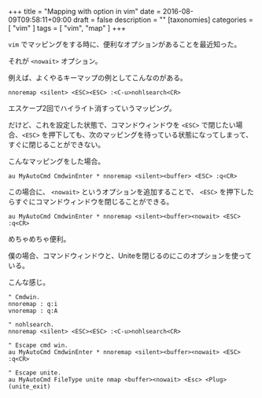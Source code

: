 +++
title = "Mapping with <nowait> option in vim"
date = 2016-08-09T09:58:11+09:00
draft = false
description = ""
[taxonomies]
categories = [ "vim" ]
tags = [ "vim", "map" ]
+++

`vim` でマッピングをする時に、便利なオプションがあることを最近知った。

それが `<nowait>` オプション。

例えば、よくやるキーマップの例としてこんなのがある。

```vim
nnoremap <silent> <ESC><ESC> :<C-u>nohlsearch<CR>
```

エスケープ2回でハイライト消すっていうマッピング。

だけど、これを設定した状態で、コマンドウィンドウを `<ESC>` で閉じたい場合、`<ESC>` を押下しても、次のマッピングを待っている状態になってしまって、すぐに閉じることができない。

こんなマッピングをした場合。

<!-- more -->
```vim
au MyAutoCmd CmdwinEnter * nnoremap <silent><buffer> <ESC> :q<CR>
```

この場合に、 `<nowait>` というオプションを追加することで、 `<ESC>` を押下したらすぐにコマンドウィンドウを閉じることができる。

```vim
au MyAutoCmd CmdwinEnter * nnoremap <silent><buffer><nowait> <ESC> :q<CR>
```

めちゃめちゃ便利。

僕の場合、コマンドウィンドウと、Uniteを閉じるのにこのオプションを使っている。

こんな感じ。

```vim
" Cmdwin.
nnoremap : q:i
vnoremap : q:A

" nohlsearch.
nnoremap <silent> <ESC><ESC> :<C-u>nohlsearch<CR>

" Escape cmd win.
au MyAutoCmd CmdwinEnter * nnoremap <silent><buffer><nowait> <ESC> :q<CR>

" Escape unite.
au MyAutoCmd FileType unite nmap <buffer><nowait> <Esc> <Plug>(unite_exit)
```


